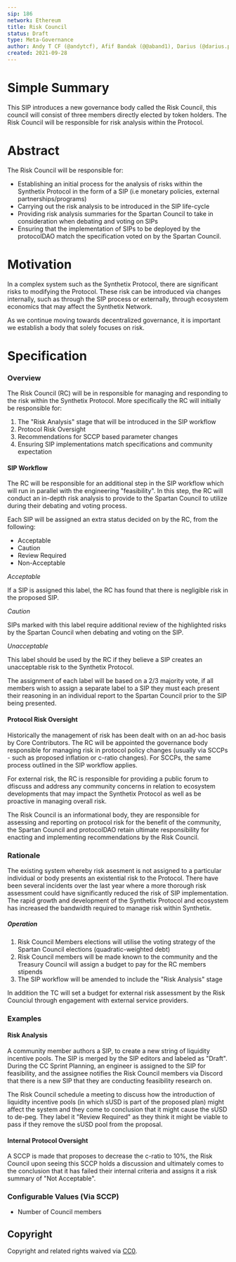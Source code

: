 ```yaml
---
sip: 186
network: Ethereum
title: Risk Council
status: Draft
type: Meta-Governance
author: Andy T CF (@andytcf), Afif Bandak (@@aband1), Darius (@darius.przydzial), Kain (@kaiynne)
created: 2021-09-28
---
```


# Simple Summary

<!--"If you can't explain it simply, you don't understand it well enough." Simply describe the outcome the proposed changes intends to achieve. This should be non-technical and accessible to a casual community member.-->

This SIP introduces a new governance body called the Risk Council, this council will consist of three members directly elected by token holders. The Risk Council will be responsible for risk analysis within the Protocol.

# Abstract

<!--A short (~200 word) description of the proposed change, the abstract should clearly describe the proposed change. This is what *will* be done if the SIP is implemented, not *why* it should be done or *how* it will be done. If the SIP proposes deploying a new contract, write, "we propose to deploy a new contract that will do x".-->

The Risk Council will be responsible for:

- Establishing an initial process for the analysis of risks within the Synthetix Protocol in the form of a SIP (i.e monetary policies, external partnerships/programs)
- Carrying out the risk analysis to be introduced in the SIP life-cycle
- Providing risk analysis summaries for the Spartan Council to take in consideration when debating and voting on SIPs
- Ensuring that the implementation of SIPs to be deployed by the protocolDAO match the specification voted on by the Spartan Council.

# Motivation

<!--This is the problem statement. This is the *why* of the SIP. It should clearly explain *why* the current state of the protocol is inadequate.  It is critical that you explain *why* the change is needed, if the SIP proposes changing how something is calculated, you must address *why* the current calculation is inaccurate or wrong. This is not the place to describe how the SIP will address the issue!-->

In a complex system such as the Synthetix Protocol, there are significant risks to modifying the Protocol. These risk can be introduced via changes internally, such as through the SIP process or externally, through ecosystem economics that may affect the Synthetix Network.

As we continue moving towards decentralized governance, it is important we establish a body that solely focuses on risk.

# Specification

<!--The specification should describe the syntax and semantics of any new feature, there are five sections
1. Overview
2. Rationale
3. Technical Specification
4. Test Cases
5. Configurable Values
-->

### Overview

<!--This is a high level overview of *how* the SIP will solve the problem. The overview should clearly describe how the new feature will be implemented.-->

The Risk Council (RC) will be in responsible for managing and responding to the risk within the Synthetix Protocol. More specifically the RC will initially be responsible for:

1. The "Risk Analysis" stage that will be introduced in the SIP workflow
2. Protocol Risk Oversight
3. Recommendations for SCCP based parameter changes
4. Ensuring SIP implementations match specifications and community expectation

#### SIP Workflow

The RC will be responsible for an additional step in the SIP workflow which will run in parallel with the engineering "feasibility". In this step, the RC will conduct an in-depth risk analysis to provide to the Spartan Council to utilize during their debating and voting process.

Each SIP will be assigned an extra status decided on by the RC, from the following:

- Acceptable
- Caution
- Review Required
- Non-Acceptable

_Acceptable_

If a SIP is assigned this label, the RC has found that there is negligible risk in the proposed SIP.

_Caution_

SIPs marked with this label require additional review of the highlighted risks by the Spartan Council when debating and voting on the SIP.

_Unacceptable_

This label should be used by the RC if they believe a SIP creates an unacceptable risk to the Synthetix Protocol.

The assignment of each label will be based on a 2/3 majority vote, if all members wish to assign a separate label to a SIP they must each present their reasoning in an individual report to the Spartan Council prior to the SIP being presented.

#### Protocol Risk Oversight

Historically the management of risk has been dealt with on an ad-hoc basis by Core Contributors. The RC will be appointed the governance body responsible for managing risk in protocol policy changes (usually via SCCPs - such as proposed inflation or c-ratio changes). For SCCPs, the same process outlined in the SIP workflow applies.

For external risk, the RC is responsible for providing a public forum to dfiscuss and address any community concerns in relation to ecosystem developments that may impact the Synthetix Protocol as well as be proactive in managing overall risk.

The Risk Council is an informational body, they are responsible for assessing and reporting on protocol risk for the benefit of the community, the Spartan Council and protocolDAO retain ultimate responsibility for enacting and implementing recommendations by the Risk Council.

### Rationale

<!--This is where you explain the reasoning behind how you propose to solve the problem. Why did you propose to implement the change in this way, what were the considerations and trade-offs. The rationale fleshes out what motivated the design and why particular design decisions were made. It should describe alternate designs that were considered and related work. The rationale may also provide evidence of consensus within the community, and should discuss important objections or concerns raised during discussion.-->

The existing system whereby risk asesment is not assigned to a particular individual or body presents an existential risk to the Protocol. There have been several incidents over the last year where a more thorough risk assessment could have significantly reduced the risk of SIP implementation. The rapid growth and development of the Synthetix Protocol and ecosystem has increased the bandwidth required to manage risk within Synthetix.

##### Operation

1. Risk Council Members elections will utilise the voting strategy of the Spartan Council elections (quadratic-weighted debt)
2. Risk Council members will be made known to the community and the Treasury Council will assign a budget to pay for the RC members stipends
3. The SIP workflow will be amended to include the "Risk Analysis" stage

In addition the TC will set a budget for external risk assessment by the Risk Counciul through engagement with external service providers.

### Examples

#### Risk Analysis

A community member authors a SIP, to create a new string of liquidity incentive pools. The SIP is merged by the SIP editors and labeled as "Draft". During the CC Sprint Planning, an engineer is assigned to the SIP for feasibility, and the assignee notifies the Risk Council members via Discord that there is a new SIP that they are conducting feasibility research on.

The Risk Council schedule a meeting to discuss how the introduction of liquidity incentive pools (in which sUSD is part of the proposed plan) might affect the system and they come to conclusion that it might cause the sUSD to de-peg. They label it "Review Required" as they think it might be viable to pass if they remove the sUSD pool from the proposal.

#### Internal Protocol Oversight

A SCCP is made that proposes to decrease the c-ratio to 10%, the Risk Council upon seeing this SCCP holds a discussion and ultimately comes to the conclusion that it has failed their internal criteria and assigns it a risk summary of "Not Acceptable".

### Configurable Values (Via SCCP)

<!--Please list all values configurable via SCCP under this implementation.-->

- Number of Council members

## Copyright

Copyright and related rights waived via [CC0](https://creativecommons.org/publicdomain/zero/1.0/).
